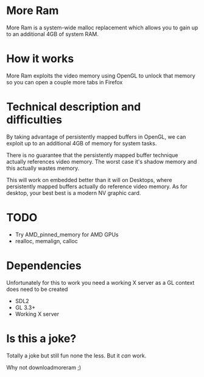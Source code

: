 # More Ram

More Ram is a system-wide malloc replacement which allows you to gain up
to an additional 4GB of system RAM.

# How it works

More Ram exploits the video memory using OpenGL to unlock that memory so
you can open a couple more tabs in Firefox

# Technical description and difficulties

By taking advantage of persistently mapped buffers in OpenGL, we can exploit
up to an additional 4GB of memory for system tasks.

There is no guarantee that the persistently mapped buffer technique actually
references video memory. The worst case it's shadow memory and this actually
wastes memory.

This will work on embedded better than it will on Desktops, where persistently
mapped buffers actually do reference video memory. As for desktop, your best
best is a modern NV graphic card.

# TODO

* Try AMD_pinned_memory for AMD GPUs
* realloc, memalign, calloc

# Dependencies
Unfortunately for this to work you need a working X server as a GL context
does need to be created

* SDL2
* GL 3.3+
* Working X server

# Is this a joke?

Totally a joke but still fun none the less. But it *can* work.

Why not downloadmoreram ;)

